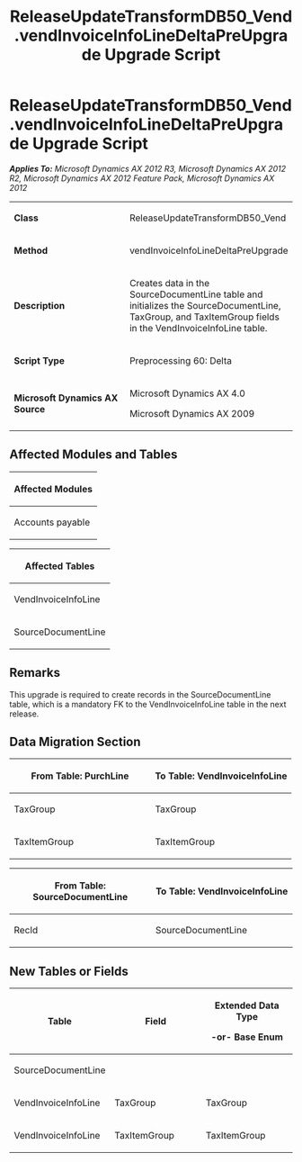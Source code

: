 ﻿---
title: ReleaseUpdateTransformDB50_Vend.vendInvoiceInfoLineDeltaPreUpgrade Upgrade Script
TOCTitle: ReleaseUpdateTransformDB50_Vend.vendInvoiceInfoLineDeltaPreUpgrade Upgrade Script
ms:assetid: 20c02f27-4ece-39d7-e4a5-5412cab28287
ms:mtpsurl: https://msdn.microsoft.com/en-us/library/JJ684901(v=AX.60)
ms:contentKeyID: 49707103
ms.date: 05/18/2015
mtps_version: v=AX.60
---

# ReleaseUpdateTransformDB50\_Vend.vendInvoiceInfoLineDeltaPreUpgrade Upgrade Script 


_**Applies To:** Microsoft Dynamics AX 2012 R3, Microsoft Dynamics AX 2012 R2, Microsoft Dynamics AX 2012 Feature Pack, Microsoft Dynamics AX 2012_

<table>
<colgroup>
<col style="width: 50%" />
<col style="width: 50%" />
</colgroup>
<tbody>
<tr class="odd">
<td><p><strong>Class</strong></p></td>
<td><p>ReleaseUpdateTransformDB50_Vend</p></td>
</tr>
<tr class="even">
<td><p><strong>Method</strong></p></td>
<td><p>vendInvoiceInfoLineDeltaPreUpgrade</p></td>
</tr>
<tr class="odd">
<td><p><strong>Description</strong></p></td>
<td><p>Creates data in the SourceDocumentLine table and initializes the SourceDocumentLine, TaxGroup, and TaxItemGroup fields in the VendInvoiceInfoLine table.</p></td>
</tr>
<tr class="even">
<td><p><strong>Script Type</strong></p></td>
<td><p>Preprocessing 60: Delta</p></td>
</tr>
<tr class="odd">
<td><p><strong>Microsoft Dynamics AX Source</strong></p></td>
<td><p>Microsoft Dynamics AX 4.0</p>
<p>Microsoft Dynamics AX 2009</p></td>
</tr>
</tbody>
</table>


## Affected Modules and Tables

<table>
<colgroup>
<col style="width: 100%" />
</colgroup>
<thead>
<tr class="header">
<th><p>Affected Modules</p></th>
</tr>
</thead>
<tbody>
<tr class="odd">
<td><p>Accounts payable</p></td>
</tr>
</tbody>
</table>


<table>
<colgroup>
<col style="width: 100%" />
</colgroup>
<thead>
<tr class="header">
<th><p>Affected Tables</p></th>
</tr>
</thead>
<tbody>
<tr class="odd">
<td><p>VendInvoiceInfoLine</p></td>
</tr>
<tr class="even">
<td><p>SourceDocumentLine</p></td>
</tr>
</tbody>
</table>


## Remarks

This upgrade is required to create records in the SourceDocumentLine table, which is a mandatory FK to the VendInvoiceInfoLine table in the next release.

## Data Migration Section

<table>
<colgroup>
<col style="width: 50%" />
<col style="width: 50%" />
</colgroup>
<thead>
<tr class="header">
<th><p>From Table: PurchLine</p></th>
<th><p>To Table: VendInvoiceInfoLine</p></th>
</tr>
</thead>
<tbody>
<tr class="odd">
<td><p>TaxGroup</p></td>
<td><p>TaxGroup</p></td>
</tr>
<tr class="even">
<td><p>TaxItemGroup</p></td>
<td><p>TaxItemGroup</p></td>
</tr>
</tbody>
</table>


<table>
<colgroup>
<col style="width: 50%" />
<col style="width: 50%" />
</colgroup>
<thead>
<tr class="header">
<th><p>From Table: SourceDocumentLine</p></th>
<th><p>To Table: VendInvoiceInfoLine</p></th>
</tr>
</thead>
<tbody>
<tr class="odd">
<td><p>RecId</p></td>
<td><p>SourceDocumentLine</p></td>
</tr>
</tbody>
</table>


## New Tables or Fields

<table>
<colgroup>
<col style="width: 33%" />
<col style="width: 33%" />
<col style="width: 33%" />
</colgroup>
<thead>
<tr class="header">
<th><p>Table</p></th>
<th><p>Field</p></th>
<th><p>Extended Data Type</p>
<p>-or- Base Enum</p></th>
</tr>
</thead>
<tbody>
<tr class="odd">
<td><p>SourceDocumentLine</p></td>
<td><p></p></td>
<td><p></p></td>
</tr>
<tr class="even">
<td><p>VendInvoiceInfoLine</p></td>
<td><p>TaxGroup</p></td>
<td><p>TaxGroup</p></td>
</tr>
<tr class="odd">
<td><p>VendInvoiceInfoLine</p></td>
<td><p>TaxItemGroup</p></td>
<td><p>TaxItemGroup</p></td>
</tr>
</tbody>
</table>

  


